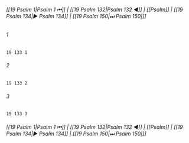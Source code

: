 
###### [[19 Psalm 1|Psalm 1 ⏮]] | [[19 Psalm 132|Psalm 132 ◀]] | [[Psalm]] | [[19 Psalm 134|▶ Psalm 134]] | [[19 Psalm 150|⏭ Psalm 150|]]

###### 1
``` verse
19 133 1 
```
###### 2
``` verse
19 133 2 
```
###### 3
``` verse
19 133 3 
```

###### [[19 Psalm 1|Psalm 1 ⏮]] | [[19 Psalm 132|Psalm 132 ◀]] | [[Psalm]] | [[19 Psalm 134|▶ Psalm 134]] | [[19 Psalm 150|⏭ Psalm 150|]]

